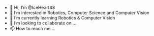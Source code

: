 - 👋 Hi, I’m @IceHeart48
- 👀 I’m interested in Robotics, Computer Science and Computer Vision
- 🌱 I’m currently learning Robotics & Computer Vision
- 💞️ I’m looking to collaborate on ...
- 📫 How to reach me ...

<!---
IceHeart48/IceHeart48 is a ✨ special ✨ repository because its `README.md` (this file) appears on your GitHub profile.
You can click the Preview link to take a look at your changes.
--->

